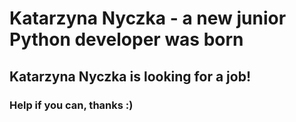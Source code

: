 

Katarzyna Nyczka - a new junior Python developer was born
=============================================================
## Katarzyna Nyczka is looking for a job!  
### Help if you can, thanks :)